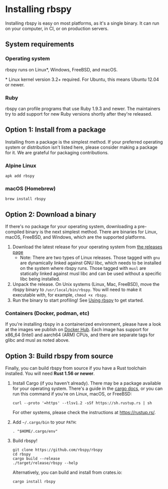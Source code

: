 # Installing rbspy

Installing rbspy is easy on most platforms, as it's a single binary. It can run on your computer, in CI, or on production servers.

## System requirements

### Operating system

rbspy runs on Linux\*, Windows, FreeBSD, and macOS.

\* Linux kernel version 3.2+ required. For Ubuntu, this means Ubuntu 12.04 or newer.

### Ruby

rbspy can profile programs that use Ruby 1.9.3 and newer. The maintainers try to add support for new Ruby versions shortly after they're released.

## Option 1: Install from a package

Installing from a package is the simplest method. If your preferred operating system or distribution isn't listed here, please consider making a package for it. We are grateful for packaging contributions.

### Alpine Linux

`apk add rbspy`

### macOS (Homebrew)

`brew install rbspy`

## Option 2: Download a binary

If there's no package for your operating system, downloading a pre-compiled binary is the next simplest method. There are binaries for Linux, macOS, FreeBSD, and Windows, which are the supported platforms.

1. Download the latest release for your operating system from [the releases page](https://github.com/rbspy/rbspy/releases)
    - Note: There are two types of Linux releases. Those tagged with `gnu` are dynamically linked against GNU libc, which needs to be installed on the system where rbspy runs. Those tagged with `musl` are statically linked against musl libc and can be used without a specific libc being installed.
2. Unpack the release. On Unix systems (Linux, Mac, FreeBSD), move the rbspy binary to `/usr/local/bin/rbspy`. You will need to make it executable with, for example, `chmod +x rbspy`.
3. Run the binary to start profiling! See [Using rbspy](./using-rbspy.md) to get started.

### Containers (Docker, podman, etc)

If you're installing rbspy in a containerized environment, please have a look at the images we publish on [Docker Hub](https://hub.docker.com/r/rbspy/rbspy/tags). Each image has support for x86_64 (Intel) and aarch64 (ARM) CPUs, and there are separate tags for glibc and musl as noted above.

## Option 3: Build rbspy from source

Finally, you can build rbspy from source if you have a Rust toolchain installed. You will need **Rust 1.56 or newer**.

1. Install Cargo (if you haven't already). There may be a package available for your operating system. There's a guide in the [cargo docs](https://doc.rust-lang.org/cargo/getting-started/installation.html), or you can run this command if you're on Linux, macOS, or FreeBSD:

    ```
    curl --proto '=https' --tlsv1.2 -sSf https://sh.rustup.rs | sh
    ```

    For other systems, please check the instructions at https://rustup.rs/.

2. Add `~/.cargo/bin` to your `PATH`:

    ```
    . "$HOME/.cargo/env"
    ```

3. Build rbspy!

    ```
    git clone https://github.com/rbspy/rbspy
    cd rbspy
    cargo build --release
    ./target/release/rbspy --help
    ```

    Alternatively, you can build and install from crates.io:

    ```
    cargo install rbspy
    ```